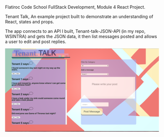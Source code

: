 Flatiroc Code School FullStack Development, Module 4 React Project.

Tenant Talk,
An example project built to demonstrate an understanding of React, states and props.

The app connects to an API I built, Tenant-talk-JSON-API (in my repo, WSINTRA) and gets the JSON data, it then list messages posted and allows a user to edit and post replies.


![Image description](https://github.com/WSINTRA/Tenant-Talk-FrontEND/blob/master/tenant-talk-front/Screen%20Shot%202019-05-07%20at%205.29.22%20PM.png)
